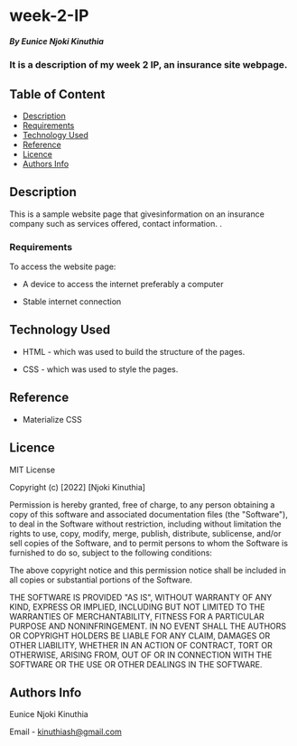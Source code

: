 # week-2-IP

##### By Eunice Njoki Kinuthia
### It is a description of my week 2 IP, an insurance site webpage.

## Table of Content

+ [Description](#description)
+ [Requirements](#requirements)
+ [Technology Used](#technology-used)
+ [Reference](#reference)
+ [Licence](#licence)
+ [Authors Info](#author-Info)

## Description
<p>This is a sample website page that givesinformation on an insurance company such as services offered, contact information. .</p>

### Requirements
To access the website page:

* A device to access the internet preferably a computer

* Stable internet connection

## Technology Used
* HTML - which was used to build the structure of the pages.

* CSS - which was used to style the pages. 

## Reference
* Materialize CSS

## Licence

MIT License

Copyright (c) [2022] [Njoki Kinuthia]

Permission is hereby granted, free of charge, to any person obtaining a copy
of this software and associated documentation files (the "Software"), to deal
in the Software without restriction, including without limitation the rights
to use, copy, modify, merge, publish, distribute, sublicense, and/or sell
copies of the Software, and to permit persons to whom the Software is
furnished to do so, subject to the following conditions:

The above copyright notice and this permission notice shall be included in all
copies or substantial portions of the Software.

THE SOFTWARE IS PROVIDED "AS IS", WITHOUT WARRANTY OF ANY KIND, EXPRESS OR
IMPLIED, INCLUDING BUT NOT LIMITED TO THE WARRANTIES OF MERCHANTABILITY,
FITNESS FOR A PARTICULAR PURPOSE AND NONINFRINGEMENT. IN NO EVENT SHALL THE
AUTHORS OR COPYRIGHT HOLDERS BE LIABLE FOR ANY CLAIM, DAMAGES OR OTHER
LIABILITY, WHETHER IN AN ACTION OF CONTRACT, TORT OR OTHERWISE, ARISING FROM,
OUT OF OR IN CONNECTION WITH THE SOFTWARE OR THE USE OR OTHER DEALINGS IN THE
SOFTWARE.


## Authors Info

Eunice Njoki Kinuthia

Email - kinuthiash@gmail.com
